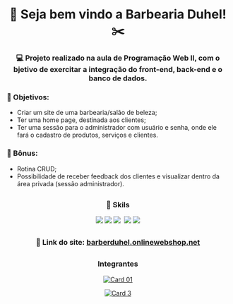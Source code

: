 # <div align="center">💈 Seja bem vindo a Barbearia Duhel! ✂️</div>

### <div align="center">💻 Projeto realizado na aula de Programação Web II, com o bjetivo de exercitar a integração do front-end, back-end e o banco de dados.</div>

### 📌 Objetivos:
- Criar um site de uma barbearia/salão de beleza;
- Ter uma home page, destinada aos clientes;
- Ter uma sessão para o administrador com usuário e senha, onde ele fará o cadastro de produtos, serviços e clientes.

### 🎁 Bônus:
 - Rotina CRUD;
 - Possibilidade de receber feedback dos clientes e visualizar dentro da área privada (sessão administrador).
 
##
### <div align="center">🚀 Skils</div>
<div align="center">
  <img src="https://img.shields.io/badge/HTML5-E34F26?style=for-the-badge&logo=html5&logoColor=white">
  <img src="https://img.shields.io/badge/CSS3-1572B6?style=for-the-badge&logo=css3&logoColor=white">
  <img src="https://img.shields.io/badge/JavaScript-323330?style=for-the-badge&logo=javascript&logoColor=F7DF1E">
  <img src"https://img.shields.io/badge/PHP-777BB4?style=for-the-badge&logo=php&logoColor=white">
  <img src="https://img.shields.io/badge/MySQL-005C84?style=for-the-badge&logo=mysql&logoColor=white">
  <img src="https://img.shields.io/badge/Adobe%20Photoshop-31A8FF?style=for-the-badge&logo=Adobe%20Photoshop&logoColor=black">
</div>

##
### <div align="center">🏡 Link do site: <a href="http://barberduhel.onlinewebshop.net/index.php" target="_blank">barberduhel.onlinewebshop.net</a></div>

##
### <div align="center">Integrantes</div>
<div align="center">
 
 <a href="https://www.linkedin.com/in/hmirandas/" target="_blank">![Card 01](https://user-images.githubusercontent.com/79329906/151829772-bfa2acf4-56a3-4f13-8de2-d1c1dc328406.svg)</a>
 
 <a href="https://github.com/DuS0usa" target="_blank">![Card 3](https://user-images.githubusercontent.com/79329906/151837708-bbed3c36-75ab-4355-a9a0-60894abf7e85.svg)</a>
 
</div>

